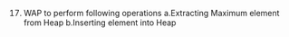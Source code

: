17. WAP to perform following operations
    a.Extracting Maximum element from Heap
    b.Inserting element into Heap